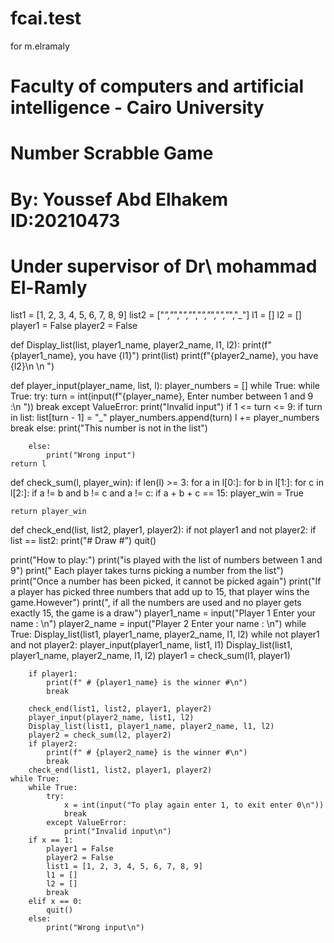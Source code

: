 # fcai.test
for m.elramaly
# Faculty of computers and artificial intelligence - Cairo University
# Number Scrabble Game
# By: Youssef Abd Elhakem ID:20210473
# Under supervisor of Dr\ mohammad El-Ramly
list1 = [1, 2, 3, 4, 5, 6, 7, 8, 9]
list2 = ["_","_","_","_","_","_","_","_","_"]
l1 = []
l2 = []
player1 = False
player2 = False

def Display_list(list, player1_name, player2_name, l1, l2):
    print(f"{player1_name}, you have {l1}")
    print(list)
    print(f"{player2_name}, you have {l2}\n \n ")


def player_input(player_name, list, l):
    player_numbers = []
    while True:
        while True:
            try:
                turn = int(input(f"{player_name}, Enter number between 1 and 9 :\n "))
                break
            except ValueError:
                print("Invalid input")
        if 1 <= turn <= 9:
            if turn in list:
                list[turn - 1] = "_"
                player_numbers.append(turn)
                l += player_numbers
                break
            else:
                print("This number is not in the list")

        else:
            print("Wrong input")
    return l


def check_sum(l, player_win):
    if len(l) >= 3:
        for a in l[0:]:
            for b in l[1:]:
                for c in l[2:]:
                    if a != b and b != c and a != c:
                        if a + b + c == 15:
                            player_win = True

    return player_win


def check_end(list, list2, player1, player2):
    if not player1 and not player2:
        if list == list2:
            print("# Draw #")
            quit()


print("How to play:")
print("is played with the list of numbers between 1 and 9")
print(" Each player takes turns picking a number from the list")
print("Once a number has been picked, it cannot be picked again")
print("If a player has picked three numbers that add up to 15, that player wins the game.However")
print(", if all the numbers are used and no player gets exactly 15, the game is a draw")
player1_name = input("Player 1 Enter your name : \n")
player2_name = input("Player 2 Enter your name : \n")
while True:
    Display_list(list1, player1_name, player2_name, l1, l2)
    while not player1 and not player2:
        player_input(player1_name, list1, l1)
        Display_list(list1, player1_name, player2_name, l1, l2)
        player1 = check_sum(l1, player1)

        if player1:
            print(f" # {player1_name} is the winner #\n")
            break

        check_end(list1, list2, player1, player2)
        player_input(player2_name, list1, l2)
        Display_list(list1, player1_name, player2_name, l1, l2)
        player2 = check_sum(l2, player2)
        if player2:
            print(f" # {player2_name} is the winner #\n")
            break
        check_end(list1, list2, player1, player2)
    while True:
        while True:
            try:
                x = int(input("To play again enter 1, to exit enter 0\n"))
                break
            except ValueError:
                print("Invalid input\n")
        if x == 1:
            player1 = False
            player2 = False
            list1 = [1, 2, 3, 4, 5, 6, 7, 8, 9]
            l1 = []
            l2 = []
            break
        elif x == 0:
            quit()
        else:
            print("Wrong input\n")





